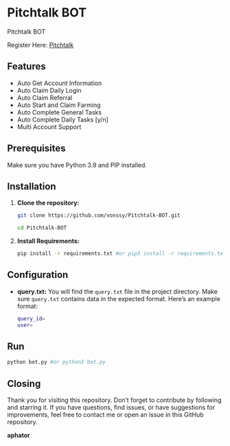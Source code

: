 
# Pitchtalk BOT
Pitchtalk BOT

Register Here: [Pitchtalk](https://t.me/pitchtalk_bot/app?startapp=3dbacc)

## Features

- Auto Get Account Information
- Auto Claim Daily Login
- Auto Claim Referral
- Auto Start and Claim Farming
- Auto Complete General Tasks
- Auto Complete Daily Tasks [y/n]
- Multi Account Support

## Prerequisites

Make sure you have Python 3.9 and PIP installed.

## Installation

1. **Clone the repository:**
   ```bash
   git clone https://github.com/vonssy/Pitchtalk-BOT.git
   ```
   ```bash
   cd Pitchtalk-BOT
   ```

2. **Install Requirements:**
   ```bash
   pip install -r requirements.txt #or pip3 install -r requirements.txt
   ```

## Configuration

- **query.txt:** You will find the `query.txt` file in the project directory. Make sure `query.txt` contains data in the expected format. Here’s an example format:

  ```bash
  query_id=
  user=
  ```

## Run

```bash
python bot.py #or python3 bot.py
```

## Closing

Thank you for visiting this repository. Don’t forget to contribute by following and starring it. If you have questions, find issues, or have suggestions for improvements, feel free to contact me or open an issue in this GitHub repository.

**aphator** 

